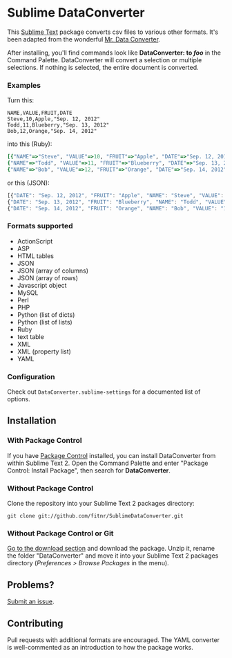 # Sublime DataConverter

This [Sublime Text](http://www.sublimetext.com/) package converts csv files to various other formats. It's been adapted from the wonderful [Mr. Data Converter](http://shancarter.com/data_converter/).

After installing, you'll find commands look like __DataConverter: to *foo*__ in the Command Palette. DataConverter will convert a selection or multiple selections. If nothing is selected, the entire document is converted.

### Examples

Turn this:

    NAME,VALUE,FRUIT,DATE
    Steve,10,Apple,"Sep. 12, 2012"
    Todd,11,Blueberry,"Sep. 13, 2012"
    Bob,12,Orange,"Sep. 14, 2012"

into this (Ruby):

```ruby
[{"NAME"=>"Steve", "VALUE"=>10, "FRUIT"=>"Apple", "DATE"=>"Sep. 12, 2012"},
{"NAME"=>"Todd", "VALUE"=>11, "FRUIT"=>"Blueberry", "DATE"=>"Sep. 13, 2012"},
{"NAME"=>"Bob", "VALUE"=>12, "FRUIT"=>"Orange", "DATE"=>"Sep. 14, 2012"}];
```

or this (JSON):

```javascript
[{"DATE": "Sep. 12, 2012", "FRUIT": "Apple", "NAME": "Steve", "VALUE": "10"},
{"DATE": "Sep. 13, 2012", "FRUIT": "Blueberry", "NAME": "Todd", "VALUE": "11"},
{"DATE": "Sep. 14, 2012", "FRUIT": "Orange", "NAME": "Bob", "VALUE": "12"}]
```

### Formats supported

* ActionScript
* ASP
* HTML tables
* JSON
* JSON (array of columns)
* JSON (array of rows)
* Javascript object
* MySQL
* Perl
* PHP
* Python (list of dicts)
* Python (list of lists)
* Ruby
* text table
* XML
* XML (property list)
* YAML

### Configuration
Check out `DataConverter.sublime-settings` for a documented list of options.

## Installation

### With Package Control
If you have [Package Control](http://github.com/wbond/sublime_package_control) installed, you can install DataConverter from within Sublime Text 2. Open the Command Palette and enter "Package Control: Install Package", then search for __DataConverter__.

### Without Package Control
Clone the repository into your Sublime Text 2 packages directory:

    git clone git://github.com/fitnr/SublimeDataConverter.git

### Without Package Control or Git
[Go to the download section](http://github.com/fitnr/SublimeDataConverter/downloads) and download the package. Unzip it, rename the folder "DataConverter" and move it into your Sublime Text 2 packages directory (*Preferences > Browse Packages* in the menu).

## Problems?

[Submit an issue](https://github.com/fitnr/SublimeDataConverter/issues).

## Contributing

Pull requests with additional formats are encouraged. The YAML converter is well-commented as an introduction to how the package works.